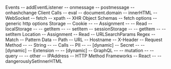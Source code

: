 Events
-- addEventListener
-- onmessage
-- postmessage
-- onhashchange
Client Calls
-- eval
-- document.domain
-- innerHTML
-- WebSocket
-- fetch
-- xpath
-- XHR
Object Schemas
-- fetch options
-- generic http options
Storage
-- Cookie
-- -- Assignment
-- -- Read
-- localStorage
-- -- getItem
-- -- setItem
-- sessionStorage
-- -- getItem
-- -- setItem
Location
-- Assignment
-- Read
-- URLSearchParams
Regex
-- Match
-- Pattern
Data
-- Path
-- URL
-- Hostname
-- X-Header
-- Request Method
-- -- String
-- -- Calls
-- PII
-- -- [dynamic]
-- Secret
-- -- [dynamic]
-- Extension
-- -- [dynamic]
-- GraphQL
-- -- mutation
-- -- query
-- -- other
-- IPAddress
-- HTTP Method
Frameworks
-- React
-- -- dangerouslySetInnerHTML
